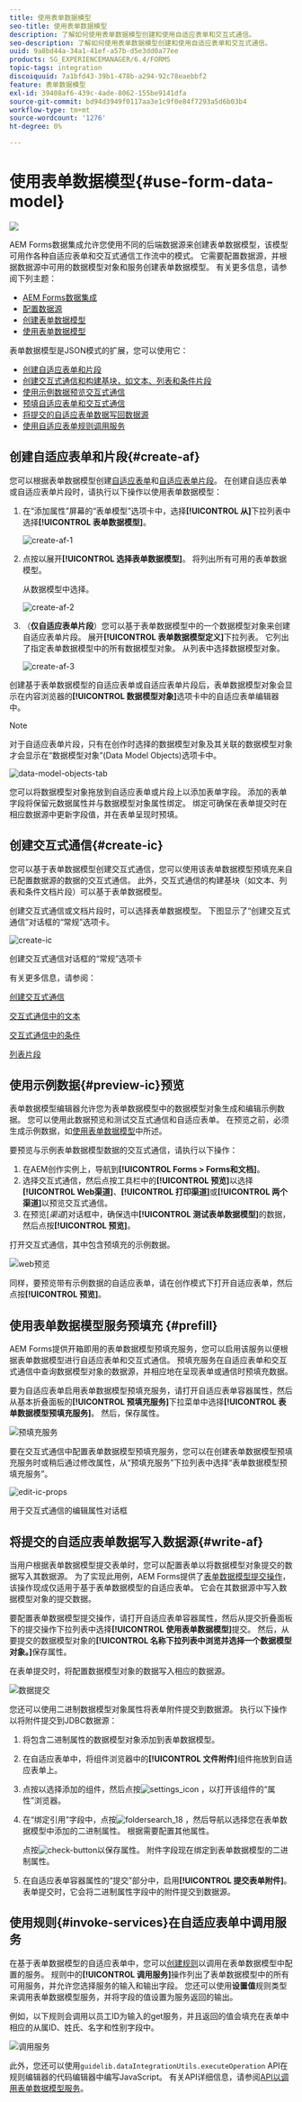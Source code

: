 ```yaml
---
title: 使用表单数据模型
seo-title: 使用表单数据模型
description: 了解如何使用表单数据模型创建和使用自适应表单和交互式通信。
seo-description: 了解如何使用表单数据模型创建和使用自适应表单和交互式通信。
uuid: 9a8bd44a-34a1-41ef-a57b-d5e3dd0a77ee
products: SG_EXPERIENCEMANAGER/6.4/FORMS
topic-tags: integration
discoiquuid: 7a1bfd43-39b1-478b-a294-92c78eaebbf2
feature: 表单数据模型
exl-id: 39408af6-439c-4ade-8062-155be9141dfa
source-git-commit: bd94d3949f0117aa3e1c9f0e84f7293a5d6b03b4
workflow-type: tm+mt
source-wordcount: '1276'
ht-degree: 0%

---
```


# 使用表单数据模型{#use-form-data-model}

![](do-not-localize/data-integeration.png)

AEM Forms数据集成允许您使用不同的后端数据源来创建表单数据模型，该模型可用作各种自适应表单和交互式通信工作流中的模式。 它需要配置数据源，并根据数据源中可用的数据模型对象和服务创建表单数据模型。 有关更多信息，请参阅下列主题：

* [AEM Forms数据集成](/help/forms/using/data-integration.md)
* [配置数据源](/help/forms/using/configure-data-sources.md)
* [创建表单数据模型](/help/forms/using/create-form-data-models.md)
* [使用表单数据模型](/help/forms/using/work-with-form-data-model.md)

表单数据模型是JSON模式的扩展，您可以使用它：

* [创建自适应表单和片段](#create-af)
* [创建交互式通信和构建基块，如文本、列表和条件片段](#create-ic)
* [使用示例数据预览交互式通信](#preview-ic)
* [预填自适应表单和交互式通信](#prefill)
* [将提交的自适应表单数据写回数据源](#write-af)
* [使用自适应表单规则调用服务](#invoke-services)

## 创建自适应表单和片段{#create-af}

您可以根据表单数据模型创建[自适应表单](/help/forms/using/creating-adaptive-form.md)和[自适应表单片段](/help/forms/using/adaptive-form-fragments.md)。 在创建自适应表单或自适应表单片段时，请执行以下操作以使用表单数据模型：

1. 在“添加属性”屏幕的“表单模型”选项卡中，选择&#x200B;**[!UICONTROL 从]**&#x200B;下拉列表中选择&#x200B;**[!UICONTROL 表单数据模型]**。

   ![create-af-1](assets/create-af-1.png)

1. 点按以展开&#x200B;**[!UICONTROL 选择表单数据模型]**。 将列出所有可用的表单数据模型。

   从数据模型中选择。

   ![create-af-2](assets/create-af-2.png)

1. （**仅自适应表单片段**）您可以基于表单数据模型中的一个数据模型对象来创建自适应表单片段。 展开&#x200B;**[!UICONTROL 表单数据模型定义]**&#x200B;下拉列表。 它列出了指定表单数据模型中的所有数据模型对象。 从列表中选择数据模型对象。

   ![create-af-3](assets/create-af-3.png)

创建基于表单数据模型的自适应表单或自适应表单片段后，表单数据模型对象会显示在内容浏览器的&#x200B;**[!UICONTROL 数据模型对象]**&#x200B;选项卡中的自适应表单编辑器中。

>[!NOTE]
>
>对于自适应表单片段，只有在创作时选择的数据模型对象及其关联的数据模型对象才会显示在“数据模型对象”(Data Model Objects)选项卡中。

![data-model-objects-tab](assets/data-model-objects-tab.png)

您可以将数据模型对象拖放到自适应表单或片段上以添加表单字段。 添加的表单字段将保留元数据属性并与数据模型对象属性绑定。 绑定可确保在表单提交时在相应数据源中更新字段值，并在表单呈现时预填。

## 创建交互式通信{#create-ic}

您可以基于表单数据模型创建交互式通信，您可以使用该表单数据模型预填充来自已配置数据源的数据的交互式通信。 此外，交互式通信的构建基块（如文本、列表和条件文档片段）可以基于表单数据模型。

创建交互式通信或文档片段时，可以选择表单数据模型。 下图显示了“创建交互式通信”对话框的“常规”选项卡。

![create-ic](assets/create-ic.png)

创建交互式通信对话框的“常规”选项卡

有关更多信息，请参阅：

[创建交互式通信](/help/forms/using/create-interactive-communication.md)

[交互式通信中的文本](/help/forms/using/texts-interactive-communications.md)

[交互式通信中的条件](/help/forms/using/conditions-interactive-communications.md)

[列表片段](/help/forms/using/lists.md)

## 使用示例数据{#preview-ic}预览

表单数据模型编辑器允许您为表单数据模型中的数据模型对象生成和编辑示例数据。 您可以使用此数据预览和测试交互式通信和自适应表单。 在预览之前，必须生成示例数据，如[使用表单数据模型](/help/forms/using/work-with-form-data-model.md#sample)中所述。

要预览与示例表单数据模型数据的交互式通信，请执行以下操作：

1. 在AEM创作实例上，导航到&#x200B;**[!UICONTROL Forms > Forms和文档]**。
1. 选择交互式通信，然后点按工具栏中的&#x200B;**[!UICONTROL 预览]**&#x200B;以选择&#x200B;**[!UICONTROL Web渠道]**、**[!UICONTROL 打印渠道]**&#x200B;或&#x200B;**[!UICONTROL 两个渠道]**&#x200B;以预览交互式通信。
1. 在预览&#x200B;[*渠道*]&#x200B;对话框中，确保选中&#x200B;**[!UICONTROL 测试表单数据模型]**&#x200B;的数据，然后点按&#x200B;**[!UICONTROL 预览]**。

打开交互式通信，其中包含预填充的示例数据。

![web预览](assets/web-preview.png)

同样，要预览带有示例数据的自适应表单，请在创作模式下打开自适应表单，然后点按&#x200B;**[!UICONTROL 预览]**。

## 使用表单数据模型服务预填充 {#prefill}

AEM Forms提供开箱即用的表单数据模型预填充服务，您可以启用该服务以便根据表单数据模型进行自适应表单和交互式通信。 预填充服务在自适应表单和交互式通信中查询数据模型对象的数据源，并相应地在呈现表单或通信时预填充数据。

要为自适应表单启用表单数据模型预填充服务，请打开自适应表单容器属性，然后从基本折叠面板的&#x200B;**[!UICONTROL 预填充服务]**&#x200B;下拉菜单中选择&#x200B;**[!UICONTROL 表单数据模型预填充服务]**。 然后，保存属性。

![预填充服务](assets/prefill-service.png)

要在交互式通信中配置表单数据模型预填充服务，您可以在创建表单数据模型预填充服务时或稍后通过修改属性，从“预填充服务”下拉列表中选择“表单数据模型预填充服务”。

![edit-ic-props](assets/edit-ic-props.png)

用于交互式通信的编辑属性对话框

## 将提交的自适应表单数据写入数据源{#write-af}

当用户根据表单数据模型提交表单时，您可以配置表单以将数据模型对象提交的数据写入其数据源。 为了实现此用例，AEM Forms提供了[表单数据模型提交操作](/help/forms/using/configuring-submit-actions.md)，该操作现成仅适用于基于表单数据模型的自适应表单。 它会在其数据源中写入数据模型对象的提交数据。

要配置表单数据模型提交操作，请打开自适应表单容器属性，然后从提交折叠面板下的提交操作下拉列表中选择&#x200B;**[!UICONTROL 使用表单数据模型]**&#x200B;提交。 然后，从要提交的数据模型对象的&#x200B;**[!UICONTROL 名称下拉列表中浏览并选择一个数据模型对象。]**&#x200B;保存属性。

在表单提交时，将配置数据模型对象的数据写入相应的数据源。

![数据提交](assets/data-submission.png)

您还可以使用二进制数据模型对象属性将表单附件提交到数据源。 执行以下操作以将附件提交到JDBC数据源：

1. 将包含二进制属性的数据模型对象添加到表单数据模型。
1. 在自适应表单中，将组件浏览器中的&#x200B;**[!UICONTROL 文件附件]**&#x200B;组件拖放到自适应表单上。
1. 点按以选择添加的组件，然后点按![settings_icon](assets/settings_icon.png) ，以打开该组件的“属性”浏览器。
1. 在“绑定引用”字段中，点按![foldersearch_18](assets/foldersearch_18.png) ，然后导航以选择您在表单数据模型中添加的二进制属性。 根据需要配置其他属性。

   点按![check-button](assets/check-button.png)以保存属性。 附件字段现在绑定到表单数据模型的二进制属性。

1. 在自适应表单容器属性的“提交”部分中，启用&#x200B;**[!UICONTROL 提交表单附件]**。 表单提交时，它会将二进制属性字段中的附件提交到数据源。

## 使用规则{#invoke-services}在自适应表单中调用服务

在基于表单数据模型的自适应表单中，您可以[创建规则](/help/forms/using/rule-editor.md)以调用在表单数据模型中配置的服务。 规则中的&#x200B;**[!UICONTROL 调用服务]**&#x200B;操作列出了表单数据模型中的所有可用服务，并允许您选择服务的输入和输出字段。 您还可以使用&#x200B;**设置值**&#x200B;规则类型来调用表单数据模型服务，并将字段的值设置为服务返回的输出。

例如，以下规则会调用以员工ID为输入的get服务，并且返回的值会填充在表单中相应的从属ID、姓氏、名字和性别字段中。

![调用服务](assets/invoke-service.png)

此外，您还可以使用`guidelib.dataIntegrationUtils.executeOperation` API在规则编辑器的代码编辑器中编写JavaScript。 有关API详细信息，请参阅[API以调用表单数据模型服务](/help/forms/using/invoke-form-data-model-services.md)。
